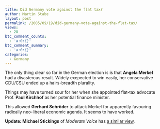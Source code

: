 ```yaml
---
title: Did Germany vote against the flat tax?
author: Martin Stabe
layout: post
permalink: /2005/09/19/did-germany-vote-against-the-flat-tax/
views:
  - 28
btc_comment_counts:
  - 'a:0:{}'
btc_comment_summary:
  - 'a:0:{}'
categories:
  - Germany
---
```

The only thing clear so far in the German election is is that **Angela Merkel** had a disasterous result. Widely exepected to win easily, her conservative CDU/CSU ended up a hairs-breadth plurality.

Things may have turned sour for her when she appointed flat-tax advocate Prof. **Paul Kirchhof** as her potential finance minister.

This allowed **Gerhard Schr&ouml;der** to attack Merkel for apparently favouring radically neo-liberal economic agenda. It seems to have worked.

**Update: Michael Stickings** of *Moderate Voice* has [a similar view][1].

 [1]: http://www.themoderatevoice.com/posts/1127068234.shtml